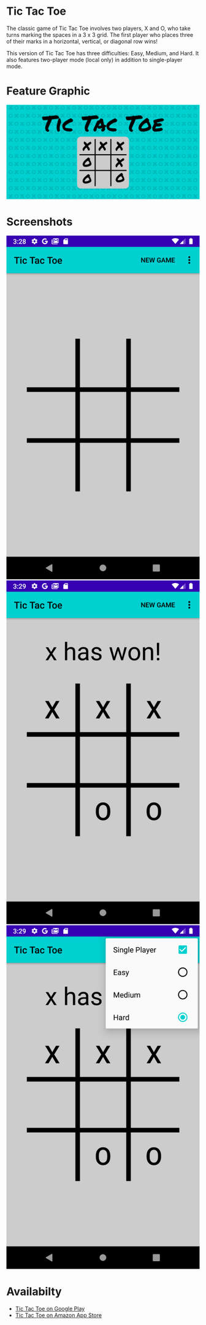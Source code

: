 # Tic Tac Toe

The classic game of Tic Tac Toe involves two players, X and O, who take turns marking the spaces in a 3 x 3 grid. The first player who places three of their marks in a horizontal, vertical, or diagonal row wins!

This version of Tic Tac Toe has three difficulties: Easy, Medium, and Hard. It also features two-player mode (local only) in addition to single-player mode.

# Feature Graphic

![Feature Graphic](/app-store-stuff/feature-graphic.png)

# Screenshots

![New Game](/app-store-stuff/phone-screenshot-1.png)
![Won Game](/app-store-stuff/phone-screenshot-2.png)
![Settings Menu](/app-store-stuff/phone-screenshot-3.png)

# Availabilty

* [Tic Tac Toe on Google Play](https://play.google.com/store/apps/details?id=com.joehxblog.tictactoe)
* [Tic Tac Toe on Amazon App Store](https://www.amazon.com/gp/product/B08KTWMYRK)
